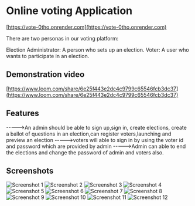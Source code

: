 # Online voting Application

[https://vote-0tho.onrender.com](https://vote-0tho.onrender.com)  
  
There are two personas in our voting platform:

Election Administrator: A person who sets up an election.
Voter: A user who wants to participate in an election.

## Demonstration video
[https://www.loom.com/share/6e25f443e2dc4c9799c65546fcb3dc37](https://www.loom.com/share/6e25f443e2dc4c9799c65546fcb3dc37)

## Features

----->An admin should be able to sign up,sign in, create elections, create a ballot of questions in an         election,can register voters,launching and preview an election
----->voters will able to sign in by using the voter id and password which are provided by admin
----->Admin can able to end the elections and change the password of admin and voters also.
## Screenshots

![Screenshot 1](https://github.com/1234qwer926/vote/tree/main/screenshots/Screenshot%20(190).png)
![Screenshot 2](https://github.com/1234qwer926/vote/tree/main/screenshots/Screenshot%20(191).png)
![Screenshot 3](https://github.com/1234qwer926/vote/tree/main/screenshots/Screenshot%20(192).png)
![Screenshot 4](https://github.com/1234qwer926/vote/tree/main/screenshots/Screenshot%20(193).png)
![Screenshot 5](https://github.com/1234qwer926/vote/tree/main/screenshots/Screenshot%20(194).png)
![Screenshot 6](https://github.com/1234qwer926/vote/tree/main/screenshots/Screenshot%20(195).png)
![Screenshot 7](https://github.com/1234qwer926/vote/tree/main/screenshots/Screenshot%20(196).png)
![Screenshot 8](https://github.com/1234qwer926/vote/tree/main/screenshots/Screenshot%20(197).png)
![Screenshot 9](https://github.com/1234qwer926/vote/tree/main/screenshots/Screenshot%20(198).png)
![Screenshot 10](https://github.com/1234qwer926/vote/tree/main/screenshots/Screenshot%20(199).png)
![Screenshot 11](https://github.com/1234qwer926/vote/tree/main/screenshots/Screenshot%20(200).png)
![Screenshot 12](https://github.com/1234qwer926/vote/tree/main/screenshots/Screenshot%20(201).png)